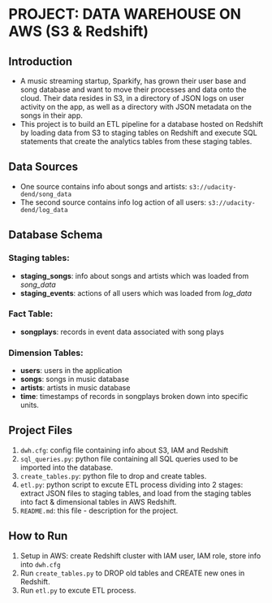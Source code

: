 # PROJECT: DATA WAREHOUSE ON AWS (S3 & Redshift)


## Introduction
- A music streaming startup, Sparkify, has grown their user base and song database and want to move their processes and data onto the cloud. Their data resides in S3, in a directory of JSON logs on user activity on the app, as well as a directory with JSON metadata on the songs in their app.
- This project is to build an ETL pipeline for a database hosted on Redshift by loading data from S3 to staging tables on Redshift and execute SQL statements that create the analytics tables from these staging tables.


## Data Sources

- One source contains info about songs and artists: `s3://udacity-dend/song_data`
- The second source contains info log action of all users: `s3://udacity-dend/log_data`


## Database Schema
### Staging tables:
- **staging_songs**: info about songs and artists which was loaded from *song_data*
- **staging_events**: actions of all users which was loaded from *log_data*
### Fact Table:
- **songplays**: records in event data associated with song plays
### Dimension Tables:
- **users**: users in the application
- **songs**: songs in music database
- **artists**: artists in music database
- **time**: timestamps of records in songplays broken down into specific units.


## Project Files

1. `dwh.cfg`: config file containing info about S3, IAM and Redshift
2. `sql_queries.py`: python file containing all SQL queries used to be imported into the database.
3. `create_tables.py`: python file to drop and create tables.
4. `etl.py`: python script to excute ETL process dividing into 2 stages: extract JSON files to staging tables, and load from the staging tables into fact & dimensional tables in AWS Redshift.
5. `README.md`: this file - description for the project.


## How to Run

1. Setup in AWS: create Redshift cluster with IAM user, IAM role, store info into `dwh.cfg`
2. Run `create_tables.py` to DROP old tables and CREATE new ones in Redshift.
3. Run `etl.py` to excute ETL process.

